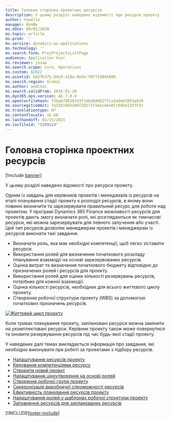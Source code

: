```yaml
---
title: Головна сторінка проектних ресурсів
description: У цьому розділі наведено відомості про ресурси проекту.
author: Yowelle
manager: AnnBe
ms.date: 09/01/2020
ms.topic: article
ms.prod: ''
ms.service: dynamics-ax-applications
ms.technology: ''
ms.search.form: ProjProjectsListPage
audience: Application User
ms.reviewer: josaw
ms.search.scope: Core, Operations
ms.custom: 82022
ms.assetid: bd2fb375-84c6-428a-8e54-f0f719045898
ms.search.region: Global
ms.author: andchoi
ms.search.validFrom: 2016-02-28
ms.dyn365.ops.version: AX 7.0.0
ms.openlocfilehash: f2bab78628333f2d8a6996277ca3a9e63052e939
ms.sourcegitcommit: fa32b1893286f20271fa4ec4be8fc68bd135f53c
ms.translationtype: HT
ms.contentlocale: uk-UA
ms.lasthandoff: 02/15/2021
ms.locfileid: "5289124"
---
```

# <a name="project-resourcing-home-page"></a>Головна сторінка проектних ресурсів

[!include [banner](../includes/banner.md)]

У цьому розділі наведено відомості про ресурси проекту.

Одним із завдань для керівників проектів і менеджерів із ресурсів на етапі планування стадії проекту є розподіл ресурсів, в якому вони повинні визначити та зарезервувати правильний ресурс для роботи над проектом. У програмі Dynamics 365 Finance можливості ресурсів для проектів дають змогу визначати ролі, які розглядаються як тимчасові ресурси, які можна зарезервувати для певного залучення або участі. Цей тип ресурсів дозволяє менеджерам проектів і менеджерам із ресурсів виконати такі завдання.

- Визначати роль, яка має необхідні компетенції, щоб легко зіставити ресурси.
- Використання ролей для визначення початкового розкладу планування взаємодії на основі зарезервованих ресурсів.
- Оцінка витрат та визначення початкового бюджету відповідно до призначених ролей і ресурсів для проекту.
- Використання ролей для оцінки кількості резервувань ресурсів, потрібних для кожної взаємодії.
- Оцінка кількості ресурсів, необхідних для всього життєвого циклу проекту.
- Створення робочої структури проекту (WBS) за допомогою початкових призначень ресурсів.

[![Життєвий цикл проекту](./media/projectresourcing02-1024x812.jpg)](./media/projectresourcing02.jpg)

Коли триває планування проекту, заплановані ресурси можна замінити на укомплектовані ресурси. Керівник проекту також може повернутися та оновити резервування ресурсів під час будь-якої стадії проекту.

У наведених далі темах викладається інформація про завдання, які необхідно виконувати при роботі за проектами з підбору ресурсів.

- [Налаштування ресурсів проекту](set-up-project-resources.md)
- [Керування компетенціями ресурсу](manage-resource-competencies.md)
- [Створити новий проект](create-new-project.md)
- [Налаштування ціноутворення на основі ролей](set-up-role-based-pricing.md)
- [Створення робочої групи проекту](create-project-team.md)
- [Синхронізація виробничої спроможності ресурсів](synchronize-resource-capacity.md)
- [Ефективність планування ресурсів проекту](project-scheduling-performance.md)
- [Налаштування ролей у шаблонах робочої структури проекту](set-up-roles-wbs-template.md)
- [Заповнення ресурсів для запланованих ресурсів](resource-fulfillment-planned-resources.md)


[!INCLUDE[footer-include](../includes/footer-banner.md)]